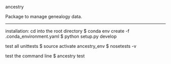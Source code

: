 ancestry


Package to manage genealogy data.


___
installation:
cd into the root directory
$ conda env create -f .conda_environment.yaml
$ python setup.py develop

test all unittests
$ source activate ancestry_env
$ nosetests -v

test the command line
$ ancestry test
